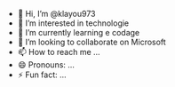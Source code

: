 - 👋 Hi, I’m @klayou973
- 👀 I’m interested in technologie 
- 🌱 I’m currently learning e codage 
- 💞️ I’m looking to collaborate on Microsoft 
- 📫 How to reach me ...
- 😄 Pronouns: ...
- ⚡ Fun fact: ...

<!---
klaxou973/klaxou973 is a ✨ special ✨ repository because its `README.md` (this file) appears on your GitHub profile.
You can click the Preview link to take a look at your changes.
--->
